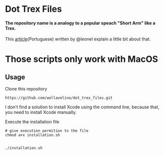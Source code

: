 # Dot Trex Files

#### The repository name is a analogy to a popular speach "Short Arm" like a Trex.

This [article](https://codingcraft.com.br/2016/09/23/o-famigerado-t-rex-profissional)(Portuguese) written by @leonel explain a little bit about that.


# Those scripts only work with MacOS

## Usage

Clone this repository

```
https://github.com/wellavelino/dot_trex_files.git
```

I don't find a solution to install Xcode using the command line, because that, you need to install
Xcode manually.



Execute the installation file

````
# give execution permition to the file
chmod a+x installation.sh


./installation.sh

````

